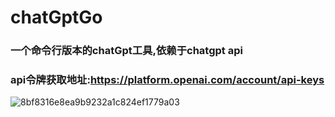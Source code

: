 # chatGptGo
### 一个命令行版本的chatGpt工具,依赖于chatgpt api
### api令牌获取地址:https://platform.openai.com/account/api-keys
![8bf8316e8ea9b9232a1c824ef1779a03](https://user-images.githubusercontent.com/5679023/227496391-e66e8d40-f158-42c6-ab54-8161fd4c5e17.jpg)
